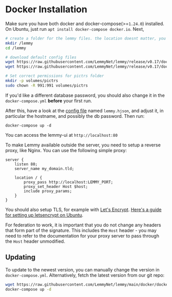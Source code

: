 # Docker Installation

Make sure you have both docker and docker-compose(>=`1.24.0`) installed. On Ubuntu, just run `apt install docker-compose docker.io`. Next,

```bash
# create a folder for the lemmy files. the location doesnt matter, you can put this anywhere you want
mkdir /lemmy
cd /lemmy

# download default config files
wget https://raw.githubusercontent.com/LemmyNet/lemmy/release/v0.17/docker/prod/docker-compose.yml
wget https://raw.githubusercontent.com/LemmyNet/lemmy/release/v0.17/docker/prod/lemmy.hjson

# Set correct permissions for pictrs folder
mkdir -p volumes/pictrs
sudo chown -R 991:991 volumes/pictrs
```

If you'd like a different database password, you should also change it in the `docker-compose.yml` **before** your first run.

After this, have a look at the [config file](configuration.md) named `lemmy.hjson`, and adjust it, in particular the hostname, and possibly the db password. Then run:

`docker-compose up -d`

You can access the lemmy-ui at `http://localhost:80`

To make Lemmy available outside the server, you need to setup a reverse proxy, like Nginx. You can use the following simple proxy:

```
server {
    listen 80;
    server_name my_domain.tld;

    location / {
        proxy_pass http://localhost:LEMMY_PORT;
        proxy_set_header Host $host;
        include proxy_params;
    }
}
```

You should also setup TLS, for example with [Let's Encrypt](https://letsencrypt.org/). [Here's a guide for setting up letsencrypt on Ubuntu](https://www.digitalocean.com/community/tutorials/how-to-secure-nginx-with-let-s-encrypt-on-ubuntu-20-04).

For federation to work, it is important that you do not change any headers that form part of the signature. This includes the `Host` header - you may need to refer to the documentation for your proxy server to pass through the `Host` header unmodified.

## Updating

To update to the newest version, you can manually change the version in `docker-compose.yml`. Alternatively, fetch the latest version from our git repo:

```bash
wget https://raw.githubusercontent.com/LemmyNet/lemmy/main/docker/docker-compose.yml
docker-compose up -d
```
